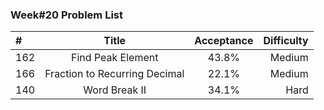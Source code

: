 ###       Week#20 Problem List

| #  | Title  | Acceptance | Difficulty
| :------------ |:---------------:| :-----:| -----:|
| 162     | Find Peak Element | 43.8% | Medium  |
| 166     | Fraction to Recurring Decimal | 22.1% | Medium  |
| 140    | Word Break II | 34.1% | Hard |
